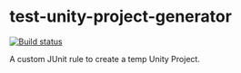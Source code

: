 test-unity-project-generator
============================

[![Build status](https://ci.appveyor.com/api/projects/status/l02nh208umfldl0u?svg=true)](https://ci.appveyor.com/project/Larusso/test-unity-project-generator)

A custom JUnit rule to create a temp Unity Project.


